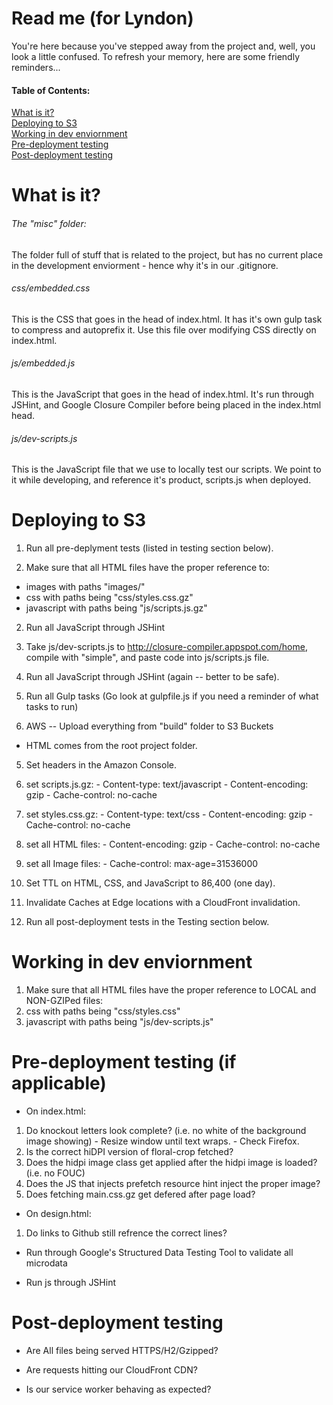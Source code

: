 # Read me (for Lyndon)

You're here because you've stepped away from the project and, well, you look a little confused. To refresh your memory, here are some friendly reminders...

#### Table of Contents:

[What is it?](#what-is-it)   
[Deploying to S3](#deploying-to-s3)   
[Working in dev enviornment](#working-in-dev-enviornment)   
[Pre-deployment testing](#pre-deployment-testing)   
[Post-deployment testing](#post-deployment-testing)   

# What is it?

###### The "misc" folder:

The folder full of stuff that is related to the project, but has no current place in the development enviorment - hence why it's in our .gitignore.

###### css/embedded.css

This is the CSS that goes in the head of index.html. It has it's own gulp task to compress and autoprefix it. Use this file over modifying CSS directly on index.html. 

###### js/embedded.js

This is the JavaScript that goes in the head of index.html. It's run through JSHint, and Google Closure Compiler before being placed in the index.html head.

###### js/dev-scripts.js

This is the JavaScript file that we use to locally test our scripts. We point to it while developing, and reference it's product, scripts.js when deployed. 


# Deploying to S3

1.  Run all pre-deplyment tests (listed in testing section below).

1.  Make sure that all HTML files have the proper reference to:
  -  images with paths "images/"
  -  css with paths being "css/styles.css.gz"
  -  javascript with paths being "js/scripts.js.gz"

2.  Run all JavaScript through JSHint

2.  Take js/dev-scripts.js to http://closure-compiler.appspot.com/home, compile with "simple", and paste code into js/scripts.js file. 

2.  Run all JavaScript through JSHint (again -- better to be safe).

3.  Run all Gulp tasks (Go look at gulpfile.js if you need a reminder of what tasks to run)

4.  AWS -- Upload everything from "build" folder to S3 Buckets 
  - HTML comes from the root project folder. 

5.  Set headers in the Amazon Console.
  1.  set scripts.js.gz:
    - Content-type: text/javascript
    - Content-encoding: gzip
    - Cache-control: no-cache
  2.  set styles.css.gz:
    - Content-type: text/css
    - Content-encoding: gzip
    - Cache-control: no-cache
  3.  set all HTML files:
    - Content-encoding: gzip
    - Cache-control: no-cache
  4.  set all Image files:
    - Cache-control: max-age=31536000

6.  Set TTL on HTML, CSS, and JavaScript to 86,400 (one day).

7.  Invalidate Caches at Edge locations with a CloudFront invalidation.

8.  Run all post-deployment tests in the Testing section below.


# Working in dev enviornment

1.  Make sure that all HTML files have the proper reference to LOCAL and NON-GZIPed files:
  1.  css with paths being "css/styles.css"
  2.  javascript with paths being "js/dev-scripts.js"

# Pre-deployment testing (if applicable)

-  On index.html:
  1.  Do knockout letters look complete? (i.e. no white of the background image showing)
    - Resize window until text wraps. 
    - Check Firefox.
  2.  Is the correct hiDPI version of floral-crop fetched?
  3.  Does the hidpi image class get applied after the hidpi image is loaded? (i.e. no FOUC)
  4.  Does the JS that injects prefetch resource hint inject the proper image?
  5.  Does fetching main.css.gz get defered after page load?

-  On design.html:
  1.  Do links to Github still refrence the correct lines?

- Run through Google's Structured Data Testing Tool to validate all microdata

- Run js through JSHint
	
# Post-deployment testing

-  Are All files being served HTTPS/H2/Gzipped?

-  Are requests hitting our CloudFront CDN?

-  Is our service worker behaving as expected?



